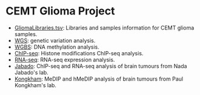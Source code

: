 CEMT Glioma Project
========
* [GliomaLibraries.tsv](./GliomaLibraries.tsv): Libraries and samples information for CEMT glioma samples.          
* [WGS](./WGS/WGS.md): genetic variation analysis.      
* [WGBS](./WGBS/WGBS.md): DNA methylation analysis.  
* [ChIP-seq](./ChIPseq/ChIPseq.md): Histone modifications ChIP-seq analysis.
* [RNA-seq](./RNAseq): RNA-seq expression analysis.
* [Jabado](./Jabado): ChIP-seq and RNA-seq analysis of brain tumours from Nada Jabado's lab.
* [Kongkham](./Kongkham): MeDIP and hMeDIP analysis of brain tumours from Paul Kongkham's lab.       
